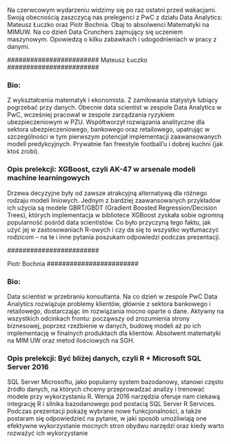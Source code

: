 Na czerwcowym wydarzeniu widzimy się po raz ostatni przed wakacjami. Swoją obecnością zaszczycą nas prelegenci z PwC z działu Data Analytics: Mateusz Łuczko oraz Piotr Bochnia. Obaj to absolwenci Matematyki na MIMUW. Na co dzień Data Crunchers zajmujący się uczeniem maszynowym. Opowiedzą o kilku zabawkach i udogodnieniach w pracy z danymi.

######################## 
Mateusz Łuczko
######################## 

### Bio:

Z wykształcenia matematyk i ekonomista. Z zamiłowania statystyk lubiący pogrzebać przy danych. Obecnie data scientist w zespole Data Analytics w PwC, wcześniej pracował w zespole zarządzania ryzykiem ubezpieczeniowym w PZU. Współtworzył rozwiązania analityczne dla sektora ubezpieczeniowego, bankowego oraz retailowego, upatrując w szczególności w tym pierwszym potencjał implementacji zaawansowanych modeli predykcyjnych. Prywatnie fan freestyle football’u i dobrej kuchni (jak ktoś zrobi).

### Opis prelekcji: XGBoost, czyli AK-47 w arsenale modeli machine learningowych

Drzewa decyzyjne były od zawsze atrakcyjną alternatywą dla różnego rodzaju modeli liniowych. Jednym z bardziej zaawansowanych przykładów ich użycia są modele GBRT/GBDT (Gradient Boosted Regression/Decision Trees), których implementacja w bibliotece XGBoost zyskała sobie ogromną popularność pośród data scientistów. Co było przyczyną tego faktu, jak użyć jej w zastosowaniach R-owych i czy da się to wszystko wytłumaczyć rodzicom – na te i inne pytania poszukam odpowiedzi podczas prezentacji.


########################

Piotr Bochnia
######################## 

### Bio:

Data scientist w przebraniu konsultanta. Na co dzień w zespole PwC Data Analytics rozwiązuje problemy klientów, głównie z sektora bankowego i retailowego, dostarczając im rozwiązania mocno oparte o dane. Aktywny na wszystkich odcinkach frontu: począwszy od zrozumienia strony biznesowej, poprzez rzeźbienie w danych, budowę modeli aż po ich implementację w finalnych produktach dla klientów. Absolwent matematyki na MIM UW oraz metod ilościowych na SGH.

### Opis prelekcji: Być bliżej danych, czyli R + Microsoft SQL Server 2016

SQL Server Microsoftu, jako popularny system bazodanowy, stanowi często źródło danych, na których chcemy przeprowadzać analizy i trenować modele przy wykorzystaniu R. Wersja 2016 narzędzia oferuje nam ciekawą integrację R i silnika bazodanowego pod postacią SQL Server R Services. Podczas prezentacji pokażę wybrane nowe funkcjonalności, a także postaram się odpowiedzieć na pytanie, w jaki sposób umożliwiają one efektywne wykorzystanie mocnych stron obydwu narzędzi oraz kiedy warto rozważyć ich wykorzystanie
